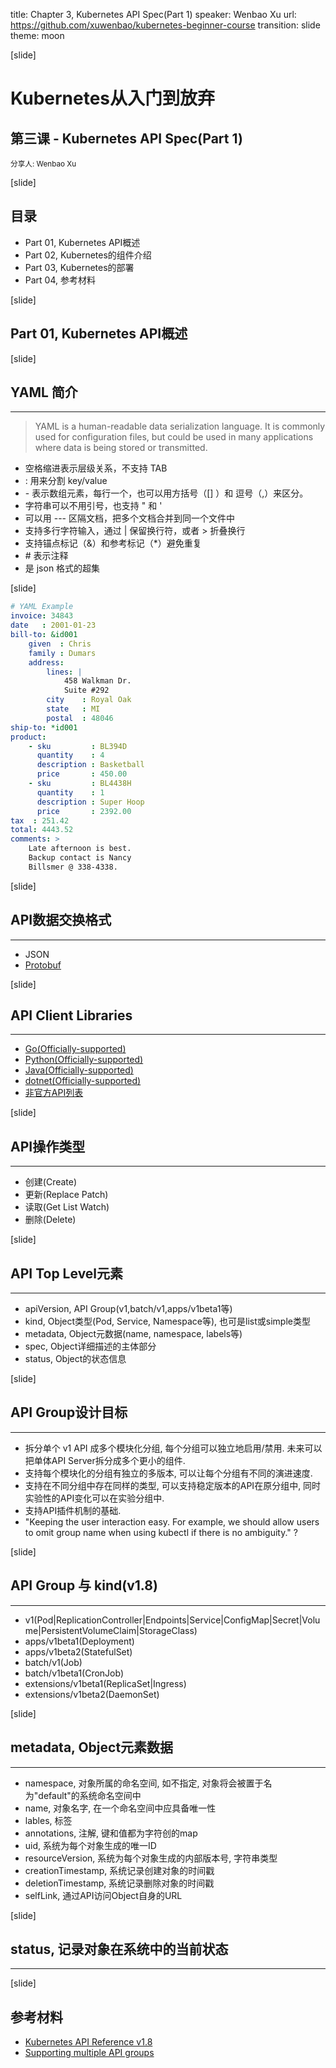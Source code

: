 title: Chapter 3, Kubernetes API Spec(Part 1)
speaker: Wenbao Xu
url: https://github.com/xuwenbao/kubernetes-beginner-course
transition: slide
theme: moon

[slide]

# Kubernetes从入门到放弃
## 第三课 - Kubernetes API Spec(Part 1)
<small>分享人: Wenbao Xu</small>

[slide]

目录
----
* Part 01, Kubernetes API概述
* Part 02, Kubernetes的组件介绍
* Part 03, Kubernetes的部署
* Part 04, 参考材料

[slide]

## Part 01, Kubernetes API概述

[slide]

## YAML 简介
----

>YAML  is a human-readable data serialization language. It is commonly used for configuration files, but could be used in many applications where data is being stored or transmitted. 

- 空格缩进表示层级关系，不支持 TAB 
- : 用来分割 key/value
- \- 表示数组元素，每行一个，也可以用方括号（\[\] ）和 逗号（,）来区分。
- 字符串可以不用引号，也支持 " 和 '
- 可以用 \--- 区隔文档，把多个文档合并到同一个文件中
- 支持多行字符输入，通过 | 保留换行符，或者 > 折叠换行
- 支持锚点标记（&）和参考标记（\*）避免重复
- \# 表示注释 
- 是 json 格式的超集

[slide]

```yaml
# YAML Example
invoice: 34843
date   : 2001-01-23
bill-to: &id001
    given  : Chris
    family : Dumars
    address:
        lines: |
            458 Walkman Dr.
            Suite #292
        city    : Royal Oak
        state   : MI
        postal  : 48046
ship-to: *id001
product:
    - sku         : BL394D
      quantity    : 4
      description : Basketball
      price       : 450.00
    - sku         : BL4438H
      quantity    : 1
      description : Super Hoop
      price       : 2392.00
tax  : 251.42
total: 4443.52
comments: >
    Late afternoon is best.
    Backup contact is Nancy
    Billsmer @ 338-4338.
```

[slide]

## API数据交换格式
----
* JSON
* [Protobuf](https://github.com/kubernetes/community/blob/master/contributors/design-proposals/api-machinery/protobuf.md) 

[slide]

## API Client Libraries
----
* [Go(Officially-supported)](github.com/kubernetes/client-go/)
* [Python(Officially-supported)](github.com/kubernetes-incubator/client-python/)
* [Java(Officially-supported)](github.com/kubernetes-client/java)
* [dotnet(Officially-supported)](github.com/kubernetes-client/csharp)
* [非官方API列表](https://kubernetes.io/docs/reference/client-libraries/)

[slide]

## API操作类型
----
* 创建(Create)
* 更新(Replace Patch)
* 读取(Get List Watch)
* 删除(Delete)

[slide]

## API Top Level元素
----
* apiVersion, API Group(v1,batch/v1,apps/v1beta1等)
* kind, Object类型(Pod, Service, Namespace等), 也可是list或simple类型
* metadata, Object元数据(name, namespace, labels等)
* spec, Object详细描述的主体部分
* status, Object的状态信息

[slide]

## API Group设计目标
----
* 拆分单个 v1 API 成多个模块化分组, 每个分组可以独立地启用/禁用. 未来可以把单体API Server拆分成多个更小的组件.
* 支持每个模块化的分组有独立的多版本, 可以让每个分组有不同的演进速度.
* 支持在不同分组中存在同样的类型, 可以支持稳定版本的API在原分组中, 同时实验性的API变化可以在实验分组中.
*  支持API插件机制的基础.
*  "Keeping the user interaction easy. For example, we should allow users to omit group name when using kubectl if there is no ambiguity." ?

[slide]

## API Group 与 kind(v1.8)
----
* v1(Pod|ReplicationController|Endpoints|Service|ConfigMap|Secret|Volume|PersistentVolumeClaim|StorageClass)
* apps/v1beta1(Deployment)
* apps/v1beta2(StatefulSet)
* batch/v1(Job)
* batch/v1beta1(CronJob)
* extensions/v1beta1(ReplicaSet|Ingress)
* extensions/v1beta2(DaemonSet)

[slide]

## metadata, Object元素数据
----
* namespace, 对象所属的命名空间, 如不指定, 对象将会被置于名为"default"的系统命名空间中
* name, 对象名字, 在一个命名空间中应具备唯一性
* lables, 标签
* annotations, 注解, 键和值都为字符创的map
* uid, 系统为每个对象生成的唯一ID
* resourceVersion, 系统为每个对象生成的内部版本号, 字符串类型
* creationTimestamp, 系统记录创建对象的时间戳
* deletionTimestamp, 系统记录删除对象的时间戳
* selfLink, 通过API访问Object自身的URL

[slide]

## status, 记录对象在系统中的当前状态
----


[slide]

参考材料
----
* [Kubernetes API Reference v1.8](https://kubernetes.io/docs/api-reference/v1.8/)
* [Supporting multiple API groups](https://github.com/kubernetes/community/blob/master/contributors/design-proposals/api-machinery/api-group.md)
